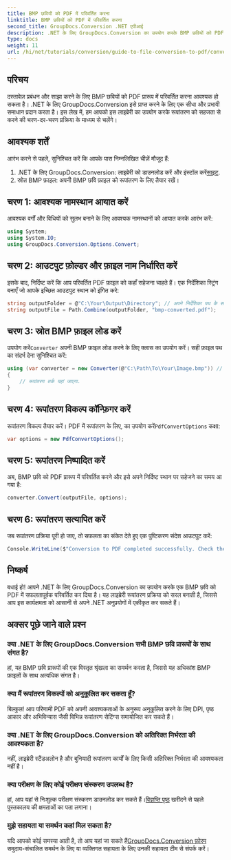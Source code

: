 ```yaml
---
title: BMP छवियों को PDF में परिवर्तित करना
linktitle: BMP छवियों को PDF में परिवर्तित करना
second_title: GroupDocs.Conversion .NET एपीआई
description: .NET के लिए GroupDocs.Conversion का उपयोग करके BMP छवियों को PDF प्रारूप में आसानी से परिवर्तित करना सीखें। यह व्यापक चरण-दर-चरण ट्यूटोरियल पूर्वापेक्षाएँ, स्रोत फ़ाइल हैंडलिंग और अनुकूलन विकल्पों को शामिल करता है।
type: docs
weight: 11
url: /hi/net/tutorials/conversion/guide-to-file-conversion-to-pdf/converting-bmp-to-pdf/
---
```

## परिचय

दस्तावेज़ प्रबंधन और साझा करने के लिए BMP छवियों को PDF प्रारूप में परिवर्तित करना आवश्यक हो सकता है। .NET के लिए GroupDocs.Conversion इसे प्राप्त करने के लिए एक सीधा और प्रभावी समाधान प्रदान करता है। इस लेख में, हम आपको इस लाइब्रेरी का उपयोग करके रूपांतरण को सहजता से करने की चरण-दर-चरण प्रक्रिया के माध्यम से चलेंगे।

## आवश्यक शर्तें

आरंभ करने से पहले, सुनिश्चित करें कि आपके पास निम्नलिखित चीज़ें मौजूद हैं:

1.  .NET के लिए GroupDocs.Conversion: लाइब्रेरी को डाउनलोड करें और इंस्टॉल करें[साइट](https://releases.groupdocs.com/conversion/net/).
2. स्रोत BMP फ़ाइल: अपनी BMP छवि फ़ाइल को रूपांतरण के लिए तैयार रखें।

## चरण 1: आवश्यक नामस्थान आयात करें

आवश्यक वर्गों और विधियों को सुलभ बनाने के लिए आवश्यक नामस्थानों को आयात करके आरंभ करें:

```csharp
using System;
using System.IO;
using GroupDocs.Conversion.Options.Convert;
```

## चरण 2: आउटपुट फ़ोल्डर और फ़ाइल नाम निर्धारित करें

इसके बाद, निर्दिष्ट करें कि आप परिवर्तित PDF फ़ाइल को कहाँ सहेजना चाहते हैं। एक निर्देशिका स्ट्रिंग बनाएँ जो आपके इच्छित आउटपुट स्थान को इंगित करे:

```csharp
string outputFolder = @"C:\Your\Output\Directory"; // अपने निर्देशिका पथ के साथ अद्यतन करें
string outputFile = Path.Combine(outputFolder, "bmp-converted.pdf");
```

## चरण 3: स्रोत BMP फ़ाइल लोड करें

 उपयोग करें`Converter` अपनी BMP फ़ाइल लोड करने के लिए क्लास का उपयोग करें। सही फ़ाइल पथ का संदर्भ देना सुनिश्चित करें:

```csharp
using (var converter = new Converter(@"C:\Path\To\Your\Image.bmp")) // अपने BMP फ़ाइल पथ के साथ अद्यतन करें
{
    // रूपांतरण तर्क यहां जाएगा.
}
```

## चरण 4: रूपांतरण विकल्प कॉन्फ़िगर करें

 रूपांतरण विकल्प तैयार करें। PDF में रूपांतरण के लिए, का उपयोग करें`PdfConvertOptions` कक्षा:

```csharp
var options = new PdfConvertOptions();
```

## चरण 5: रूपांतरण निष्पादित करें

अब, BMP छवि को PDF प्रारूप में परिवर्तित करने और इसे अपने निर्दिष्ट स्थान पर सहेजने का समय आ गया है:

```csharp
converter.Convert(outputFile, options);
```

## चरण 6: रूपांतरण सत्यापित करें

जब रूपांतरण प्रक्रिया पूरी हो जाए, तो सफलता का संकेत देते हुए एक पुष्टिकरण संदेश आउटपुट करें:

```csharp
Console.WriteLine($"Conversion to PDF completed successfully. Check the output in: {outputFolder}");
```

## निष्कर्ष

बधाई हो! आपने .NET के लिए GroupDocs.Conversion का उपयोग करके एक BMP छवि को PDF में सफलतापूर्वक परिवर्तित कर दिया है। यह लाइब्रेरी रूपांतरण प्रक्रिया को सरल बनाती है, जिससे आप इस कार्यक्षमता को आसानी से अपने .NET अनुप्रयोगों में एकीकृत कर सकते हैं।

## अक्सर पूछे जाने वाले प्रश्न

### क्या .NET के लिए GroupDocs.Conversion सभी BMP छवि प्रारूपों के साथ संगत है?

हां, यह BMP छवि प्रारूपों की एक विस्तृत श्रृंखला का समर्थन करता है, जिससे यह अधिकांश BMP फ़ाइलों के साथ अत्यधिक संगत है।

### क्या मैं रूपांतरण विकल्पों को अनुकूलित कर सकता हूँ?

बिल्कुल! आप परिणामी PDF को अपनी आवश्यकताओं के अनुरूप अनुकूलित करने के लिए DPI, पृष्ठ आकार और अभिविन्यास जैसी विभिन्न रूपांतरण सेटिंग्स समायोजित कर सकते हैं।

### क्या .NET के लिए GroupDocs.Conversion को अतिरिक्त निर्भरता की आवश्यकता है?

नहीं, लाइब्रेरी स्टैंडअलोन है और बुनियादी रूपांतरण कार्यों के लिए किसी अतिरिक्त निर्भरता की आवश्यकता नहीं है।

### क्या परीक्षण के लिए कोई परीक्षण संस्करण उपलब्ध है?

 हां, आप यहां से निःशुल्क परीक्षण संस्करण डाउनलोड कर सकते हैं।[विज्ञप्ति पृष्ठ](https://releases.groupdocs.com/) खरीदने से पहले पुस्तकालय की क्षमताओं का पता लगाना।

### मुझे सहायता या समर्थन कहां मिल सकता है?

यदि आपको कोई समस्या आती है, तो आप यहां जा सकते हैं[GroupDocs.Conversion फ़ोरम](https://forum.groupdocs.com/c/conversion/11) समुदाय-संचालित समर्थन के लिए या व्यक्तिगत सहायता के लिए उनकी सहायता टीम से संपर्क करें।